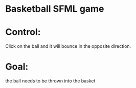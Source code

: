 # Basketball SFML game
# Control:
Сlick on the ball and it will bounce in the opposite direction.
# Goal:
the ball needs to be thrown into the basket
